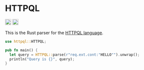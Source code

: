 # HTTPQL

[<img alt="github" src="https://img.shields.io/badge/github-khulnasoft/httpql-8da0cb?style=for-the-badge&labelColor=555555&logo=github" height="20">](https://github.com/khulnasoft-lab/httpql)
[<img alt="crates.io" src="https://img.shields.io/crates/v/httpql?color=fc8d62&logo=rust&style=for-the-badge" height="20">](https://crates.io/crates/httpql)

This is the Rust parser for the [HTTPQL language](https://docs.khulnasoft.com/internals/httpql.html).

```rust
use httpql::HTTPQL;

pub fn main() {
  let query = HTTPQL::parse(r"req.ext.cont:"HELLO"").unwrap();
  println("Query is {}", query);
}
```
